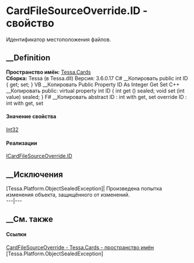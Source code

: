 # CardFileSourceOverride.ID - свойство
Идентификатор местоположения файлов.
## __Definition
 **Пространство имён:** [Tessa.Cards](N_Tessa_Cards.htm)  
 **Сборка:** Tessa (в Tessa.dll) Версия: 3.6.0.17
C# __Копировать
     public int ID { get; set; }
VB __Копировать
     Public Property ID As Integer
    	Get
    	Set
C++ __Копировать
     public:
    virtual property int ID {
    	int get () sealed;
    	void set (int value) sealed;
    }
F# __Копировать
     abstract ID : int with get, set
    override ID : int with get, set
#### Значение свойства
[Int32](https://learn.microsoft.com/dotnet/api/system.int32)
#### Реализации
[ICardFileSourceOverride.ID](P_Tessa_Cards_ICardFileSourceOverride_ID.htm)  
##  __Исключения
[Tessa.Platform.ObjectSealedException]| Произведена попытка изменения объекта,
защищённого от изменений.  
---|---  
##  __См. также
#### Ссылки
[CardFileSourceOverride - ](T_Tessa_Cards_CardFileSourceOverride.htm)
[Tessa.Cards - пространство имён](N_Tessa_Cards.htm)
[Tessa.Platform.ObjectSealedException]
